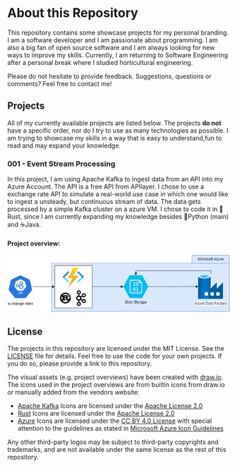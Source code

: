 # About this Repository

This repository contains some showcase projects for my personal branding. I am a software developer and I am passionate about programming. I am also a big fan of open source software and I am always looking for new ways to improve my skills. Currently, I am returning to Software Engineering after a personal break where I studied horticultural engineering. 

Please do not hesitate to provide feedback. Suggestions, questions or comments? Feel free to contact me!

## Projects
All of my currently available projects are listed below. The projects **do not** have a specific order, nor do I try to use as many technologies as possible. I am trying to showcase my skills in a way that is easy to understand,fun to read and may expand your knowledge.

### **001 - Event Stream Processing**
In this project, I am using Apache Kafka to ingest data from an API into my Azure Account. The API is a free API from APIlayer. I chose to use a exchange rate API to simulate a real-world use case in which one would like to ingest a unsteady, but continuous stream of data. The data gets processed by a simple Kafka cluster on a azure VM.
I chose to code it in 🦀Rust, since I am currently expanding my knowledge besides 🐍Python (main) and ☕Java.

#### Project overview:

![Project overview](readme_resources/001_event_stream_processing.png)

## License
The projects in this repository are licensed under the MIT License. See the [LICENSE](LICENSE) file for details. Feel free to use the code for your own projects. If you do so, please provide a link to this repository.

The visual assets (e.g. project overviews) have been created with [draw.io](https://app.diagrams.net/). The icons used in the project overviews are from builtin icons from draw.io or manually added from the vendors website:

- [Apache Kafka](https://kafka.apache.org/) Icons are licensed under the [Apache License 2.0](https://www.apache.org/licenses/LICENSE-2.0)
- [Rust](https://www.rust-lang.org/) Icons are licensed under the [Apache License 2.0](https://www.apache.org/licenses/LICENSE-2.0)
- [Azure](https://azure.microsoft.com/en-us/) Icons are licensed under the [CC BY 4.0 License](https://creativecommons.org/licenses/by/4.0/) with special attention to the guidelines as stated in [Microsoft Azure Icon Guidelines](https://learn.microsoft.com/en-us/azure/architecture/icons/)

Any other third-party logos may be subject to third-party copyrights and trademarks, and are not available under the same license as the rest of this repository.
